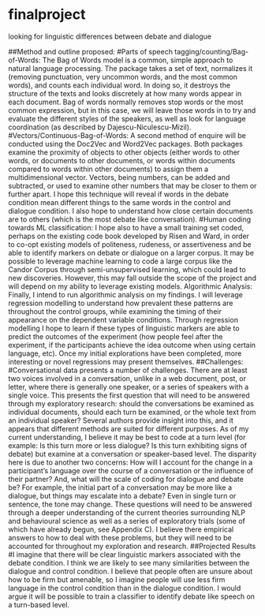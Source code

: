 # finalproject
looking for linguistic differences between debate and dialogue

##Method and outline proposed:
#Parts of speech tagging/counting/Bag-of-Words: The Bag of Words model is a common, simple approach to natural language processing. The package takes a set of text, normalizes it (removing punctuation, very uncommon words, and the most common words), and counts each individual word. In doing so, it destroys the structure of the texts and looks discretely at how many words appear in each document. Bag of words normally removes stop words or the most common expression, but in this case, we will leave those words in to try and evaluate the different styles of the speakers, as well as look for language coordination (as described by Dajescu-Niculescu-Mizil). 
#Vectors/Continuous-Bag-of-Words: A second method of enquire will be conducted using the Doc2Vec and Word2Vec packages. Both packages examine the proximity of objects to other objects (either words to other words, or documents to other documents, or words within documents compared to words within other documents) to assign them a multidimensional vector. Vectors, being numbers, can be added and subtracted, or used to examine other numbers that may be closer to them or further apart. I hope this technique will reveal if words in the debate condition mean different things to the same words in the control and dialogue condition. I also hope to understand how close certain documents are to others (which is the most debate like conversation). 
#Human coding towards ML classification: I hope also to have a small training set coded, perhaps on the existing code book developed by Risen and Ward, in order to co-opt existing models of politeness, rudeness, or assertiveness and be able to identify markers on debate or dialogue on a larger corpus. It may be possible to leverage machine learning to code a large corpus like the Candor Corpus through semi-unsupervised learning, which could lead to new discoveries.  However, this may fall outside the scope of the project and will depend on my ability to leverage existing models. 
Algorithmic Analysis: Finally, I intend to run algorithmic analysis on my findings. I will leverage regression modelling to understand how prevalent these patterns are throughout the control groups, while examining the timing of their appearance on the dependent variable conditions. Through regression modelling I hope to learn if these types of linguistic markers are able to predict the outcomes of the experiment (how people feel after the experiment, if the participants achieve the idea outcome when using certain language, etc). Once my initial explorations have been completed, more interesting or novel regressions may present themselves. 
##Challenges: 
#Conversational data presents a number of challenges. There are at least two voices involved in a conversation, unlike in a web document, post, or letter, where there is generally one speaker, or a series of speakers with a single voice. This presents the first question that will need to be answered through my exploratory research: should the conversations be examined as individual documents, should each turn be examined, or the whole text from an individual speaker? Several authors provide insight into this, and it appears that different methods are suited for different purposes. As of my current understanding, I believe it may be best to code at a turn level (for example: Is this turn more or less dialogue? Is this turn exhibiting signs of debate) but examine at a conversation or speaker-based level. The disparity here is due to another two concerns: How will I account for the change in a participant’s language over the course of a conversation or the influence of their partner? And, what will the scale of coding for dialogue and debate be? For example, the initial part of a conversation may be more like a dialogue, but things may escalate into a debate? Even in single turn or sentence, the tone may change. These questions will need to be answered through a deeper understanding of the current theories surrounding NLP and behavioural science as well as a series of exploratory trials (some of which have already begun, see Appendix C). I believe there empirical answers to how to deal with these problems, but they will need to be accounted for throughout my exploration and research. 
##Projected Results
#I imagine that there will be clear linguistic markers associated with the debate condition. I think we are likely to see many similarities between the dialogue and control condition. I believe that people often are unsure about how to be firm but amenable, so I imagine people will use less firm language in the control condition than in the dialogue condition. I would argue it will be possible to train a classifier to identify debate like speech on a turn-based level. 
